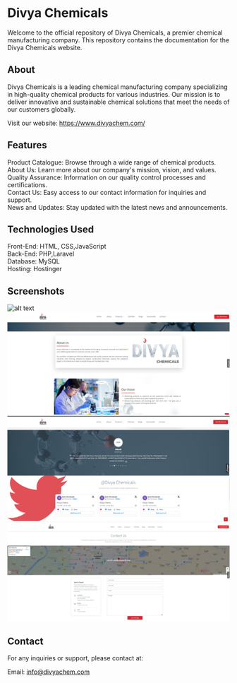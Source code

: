 # Divya Chemicals
Welcome to the official repository of Divya Chemicals, a premier chemical manufacturing company. This repository contains the documentation for the Divya Chemicals website.

## About 

Divya Chemicals is a leading chemical manufacturing company specializing in high-quality chemical products for various industries. Our mission is to deliver innovative and sustainable chemical solutions that meet the needs of our customers globally.

Visit our website: https://www.divyachem.com/

## Features 
Product Catalogue: Browse through a wide range of chemical products.  
About Us: Learn more about our company's mission, vision, and values.  
Quality Assurance: Information on our quality control processes and certifications.  
Contact Us: Easy access to our contact information for inquiries and support.  
News and Updates: Stay updated with the latest news and announcements.  

## Technologies Used
Front-End: HTML, CSS,JavaScript  
Back-End: PHP,Laravel  
Database: MySQL  
Hosting: Hostinger  

## Screenshots
![alt text](home-1.jpg)
![alt text](about.jpg)
![alt text](twitter.jpg)
![alt text](contact.jpg)
## Contact 

For any inquiries or support, please contact at:

Email: info@divyachem.com

